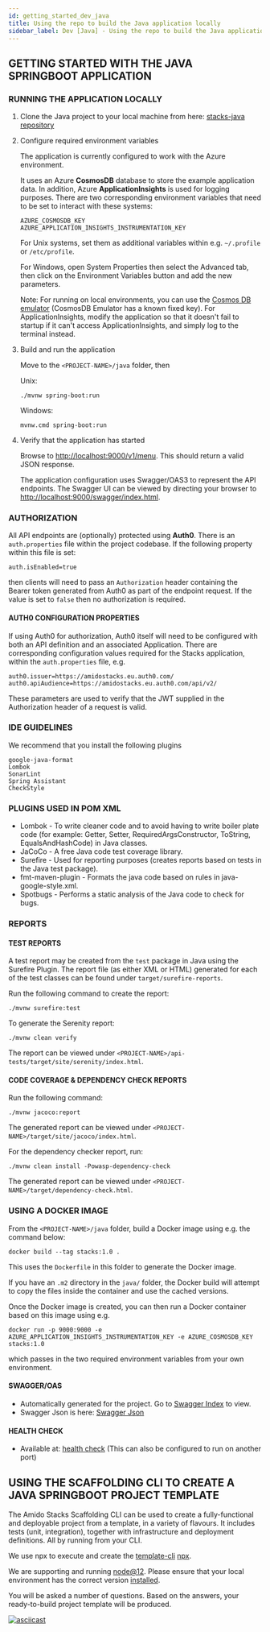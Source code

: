 ```yaml
---
id: getting_started_dev_java
title: Using the repo to build the Java application locally
sidebar_label: Dev [Java] - Using the repo to build the Java application locally
---
```


## GETTING STARTED WITH THE JAVA SPRINGBOOT APPLICATION

### RUNNING THE APPLICATION LOCALLY

1. Clone the Java project to your local machine from here: [stacks-java repository](https://github.com/amido/stacks-java)
2. Configure required environment variables

    The application is currently configured to work with the Azure environment.

    It uses an Azure **CosmosDB** database to store the example application data. In addition, Azure **ApplicationInsights** is used for logging purposes.
    There are two corresponding environment variables that need to be set to interact with these systems:

    ```text
    AZURE_COSMOSDB_KEY
    AZURE_APPLICATION_INSIGHTS_INSTRUMENTATION_KEY
    ```

    For Unix systems, set them as additional variables within e.g. `~/.profile` or `/etc/profile`.

    For Windows, open System Properties then select the Advanced tab, then click on the Environment Variables button and add the new parameters.

    Note: For running on local environments, you can use the [Cosmos DB emulator](https://docs.microsoft.com/en-us/azure/cosmos-db/local-emulator?tabs=ssl-netstd21) (CosmosDB Emulator has a known fixed key).
    For ApplicationInsights, modify the application so that it doesn't fail to startup if it can't access ApplicationInsights,
    and simply log to the terminal instead.

3. Build and run the application

    Move to the `<PROJECT-NAME>/java` folder, then

    Unix:

    ```text
    ./mvnw spring-boot:run
    ```

    Windows:

    ```text
    mvnw.cmd spring-boot:run
    ```

4. Verify that the application has started

    Browse to [http://localhost:9000/v1/menu](http://localhost:9000/v1/menu). This should return a valid JSON response.

    The application configuration uses Swagger/OAS3 to represent the API endpoints. The Swagger UI can be viewed by directing your
    browser to [http://localhost:9000/swagger/index.html](http://localhost:9000/swagger/index.html).
  
### AUTHORIZATION

All API endpoints are (optionally) protected using **Auth0**. There is an `auth.properties` file within the project codebase.
If the following property within this file is set:

```text
auth.isEnabled=true
```

then clients will need to pass an `Authorization` header containing the Bearer token generated from Auth0 as part of the endpoint request. If the value
is set to `false` then no authorization is required.

#### AUTH0 CONFIGURATION PROPERTIES

If using Auth0 for authorization, Auth0 itself will need to be configured with both an API definition and an associated Application.
There are corresponding configuration values required for the Stacks application, within the `auth.properties` file, e.g.

```text
auth0.issuer=https://amidostacks.eu.auth0.com/
auth0.apiAudience=https://amidostacks.eu.auth0.com/api/v2/
```

These parameters are used to verify that the JWT supplied in the Authorization header of a request is valid.

### IDE GUIDELINES

We recommend that you install the following plugins

```text
google-java-format
Lombok
SonarLint
Spring Assistant
CheckStyle
```

### PLUGINS USED IN POM XML

- Lombok - To write cleaner code and to avoid having to write boiler plate code
  (for example: Getter, Setter, RequiredArgsConstructor, ToString, EqualsAndHashCode) in Java classes.
- JaCoCo - A free Java code test coverage library.
- Surefire - Used for reporting purposes (creates reports based on tests in the Java test package).
- fmt-maven-plugin - Formats the java code based on rules in java-google-style.xml.
- Spotbugs - Performs a static analysis of the Java code to check for bugs.

### REPORTS

#### TEST REPORTS

A test report may be created from the `test` package in Java using the Surefire Plugin.
The report file (as either XML or HTML) generated for each of the test classes can be found under `target/surefire-reports`.

Run the following command to create the report:

```text
./mvnw surefire:test
```

To generate the Serenity report:

```text
./mvnw clean verify
```

The report can be viewed under `<PROJECT-NAME>/api-tests/target/site/serenity/index.html`.

#### CODE COVERAGE & DEPENDENCY CHECK REPORTS

Run the following command:

```text
./mvnw jacoco:report
```

The generated report can be viewed under `<PROJECT-NAME>/target/site/jacoco/index.html`.

For the dependency checker report, run:

```text
./mvnw clean install -Powasp-dependency-check
```

The generated report can be viewed under `<PROJECT-NAME>/target/dependency-check.html`.

### USING A DOCKER IMAGE

From the `<PROJECT-NAME>/java` folder, build a Docker image using e.g. the command below:

   ```text
   docker build --tag stacks:1.0 .
   ```

This uses the `Dockerfile` in this folder to generate the Docker image.

If you have an `.m2` directory in the `java/` folder, the Docker build will attempt to copy the files inside the container and use the cached versions.

Once the Docker image is created, you can then run a Docker container based on this image using e.g.

   ```text
   docker run -p 9000:9000 -e AZURE_APPLICATION_INSIGHTS_INSTRUMENTATION_KEY -e AZURE_COSMOSDB_KEY stacks:1.0
   ````

which passes in the two required environment variables from your own environment.

#### SWAGGER/OAS

- Automatically generated for the project. Go to [Swagger Index](http://localhost:9000/swagger/index.html) to view.
- Swagger Json is here: [Swagger Json](http://localhost:9000/swagger/oas.json)

#### HEALTH CHECK

- Available at: [health check](http://localhost:9000/health)
(This can also be configured to run on another port)

## USING THE SCAFFOLDING CLI TO CREATE A JAVA SPRINGBOOT PROJECT TEMPLATE

The Amido Stacks Scaffolding CLI can be used to create a fully-functional and deployable project from a template, in a variety of flavours.
It includes tests (unit, integration), together with infrastructure and deployment definitions. All by running from your CLI.

We use npx to execute and create the
[template-cli](https://www.npmjs.com/package/@amidostacks/scaffolding-cli)
[npx](https://www.npmjs.com/package/npx).

We are supporting and running [node@12](https://nodejs.org/en/about/releases/).
Please ensure that your local environment has the correct version [installed](https://nodejs.org/en/download/).

You will be asked a number of questions. Based on the answers, your ready-to-build project template will be produced.

[![asciicast](https://asciinema.org/a/358208.svg)](https://asciinema.org/a/358208)
